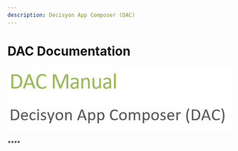 ```yaml
---
description: Decisyon App Composer (DAC)
---
```


# DAC Documentation

![Version MATILDA](.gitbook/assets/dac_manual.jpg)

_\*\*\*\*_





